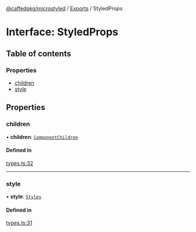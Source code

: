 [@caffedpkg/microstyled](../README.md) / [Exports](../modules.md) / StyledProps

# Interface: StyledProps

## Table of contents

### Properties

- [children](StyledProps.md#children)
- [style](StyledProps.md#style)

## Properties

### children

• **children**: [`ComponentChildren`](../modules.md#componentchildren)

#### Defined in

[types.ts:32](https://github.com/caffed/microstyled/blob/80813e4/src/types.ts#L32)

___

### style

• **style**: [`Styles`](../modules.md#styles)

#### Defined in

[types.ts:31](https://github.com/caffed/microstyled/blob/80813e4/src/types.ts#L31)
